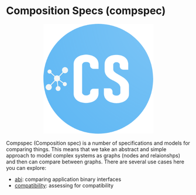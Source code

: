 # Composition Specs (compspec)

<p align="center">
  <img height="300" src="https://raw.githubusercontent.com/compspec/spec/main/img/compspec-circle.png">
</p>


Compspec (Composition spec) is a number of specifications and models for comparing things. This means
that we take an abstract and simple approach to model complex systems as graphs (nodes
and relaionshps) and then can compare between graphs. There are several use cases here you 
can explore:

 - [abi](abi): comparing application binary interfaces 
 - [compatibility](compatibility): assessing for compatibility
